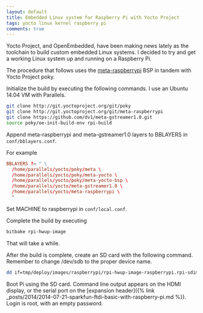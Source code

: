 ```yaml
---
layout: default
title: Embedded Linux system for Raspberry Pi with Yocto Project
tags: yocto linux kernel raspberry pi
comments: true
---
```


Yocto Project, and OpenEmbedded, have been making news lately as the toolchain to build custom embedded Linux systems. I decided to try and get a working Linux system up and running on a Raspberry Pi.

The procedure that follows uses the [meta-raspberrypi](https://github.com/agherzan/meta-raspberrypi) BSP in tandem with Yocto Project poky.

Initialize the build by executing the following commands. I use an Ubuntu 14.04 VM with Parallels.

```bash
git clone http://git.yoctoproject.org/git/poky
git clone http://git.yoctoproject.org/git/meta-raspberrypi
git clone https://github.com/dv1/meta-gstreamer1.0.git
source poky/oe-init-build-env rpi-build
```

Append meta-raspberrypi and meta-gstreamer1.0 layers to BBLAYERS in `conf/bblayers.conf`.

For example

```conf
BBLAYERS ?= " \
  /home/parallels/yocto/poky/meta \
  /home/parallels/yocto/poky/meta-yocto \
  /home/parallels/yocto/poky/meta-yocto-bsp \
  /home/parallels/yocto/meta-gstreamer1.0 \
  /home/parallels/yocto/meta-raspberrypi \
  "
```

Set MACHINE to raspberrypi in `conf/local.conf`.

Complete the build by executing

```bash
bitbake rpi-hwup-image
```

That will take a while.

After the build is complete, create an SD card with the following command. Remember to change /dev/sdb to the proper device name.

```bash
dd if=tmp/deploy/images/raspberrypi/rpi-hwup-image-raspberrypi.rpi-sdimg of=/dev/sdb
```

Boot Pi using the SD card. Command line output appears on the HDMI display, or the serial port on the [expansion header]({% link _posts/2014/2014-07-21-sparkfun-ftdi-basic-with-raspberry-pi.md %}). Login is root, with an empty password.

